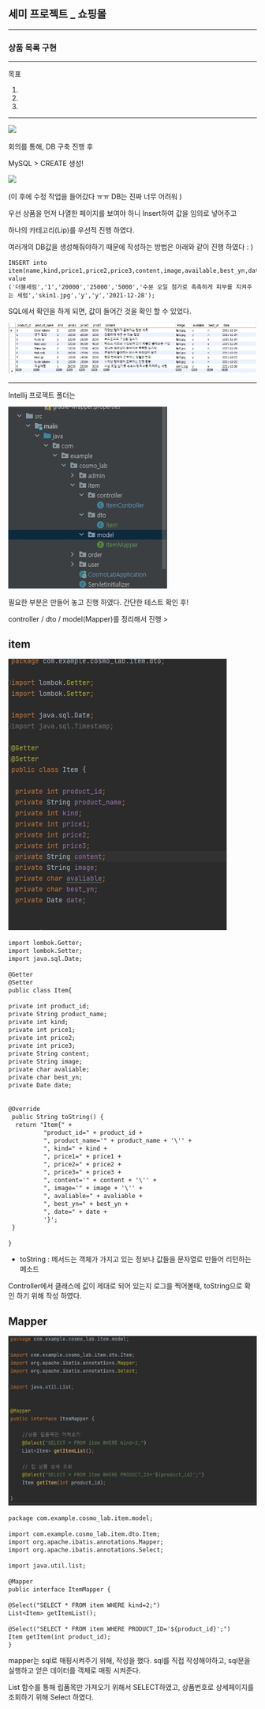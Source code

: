 ## 세미 프로젝트 _ 쇼핑몰 ##

---

### 상품 목록 구현  ###

---

목표 

1.

2.

3.

---



![](C:/Users/%EC%9D%B4%EB%AF%BF%EC%9D%8C/Desktop/%EC%83%81%ED%92%88.jpg)



회의를 통해, DB 구축 진행 후 

MySQL > CREATE 생성!

![](C:/Users/%EC%9D%B4%EB%AF%BF%EC%9D%8C/Desktop/DB.jpg)



(이 후에 수정 작업을 들어갔다 ㅠㅠ DB는 진짜 너무 어려워 ) 



우선 상품을 먼저 나열한 페이지를 보여야 하니 Insert하여 값을 임의로 넣어주고 

하나의 카테고리(Lip)를  우선적 진행 하였다. 

여러개의 DB값을 생성해줘야하기 때문에 작성하는 방법은 아래와 같이 진행 하였다 : ) 

```
INSERT into item(name,kind,price1,price2,price3,content,image,available,best_yn,date)
value
('더블세럼','1','20000','25000','5000','수분 오일 첨가로 촉촉하게 피부를 지켜주는 세럼','skin1.jpg','y','y','2021-12-28'); 
```



SQL에서 확인을 하게 되면, 값이 들어간 것을 확인 할 수 있었다. 

![](%EC%83%81%ED%92%88%EB%AA%A9%EB%A1%9D.assets/%EB%94%94%EB%B9%84.jpg)



---



Intellij 프로젝트 폴더는 

![](%EC%83%81%ED%92%88%EB%AA%A9%EB%A1%9D.assets/%ED%8F%B4%EB%8D%94.jpg)

필요한 부분은 만들어 놓고 진행 하였다. 간단한 테스트 확인 후! 

controller / dto / model(Mapper)를 정리해서 진행 > 



## item ##

![](%EC%83%81%ED%92%88%EB%AA%A9%EB%A1%9D.assets/dto.jpg)



```
import lombok.Getter;
import lombok.Setter;
import java.sql.Date;

@Getter
@Setter
public class Item{

private int product_id;
private String product_name;
private int kind;
private int price1;
private int price2;
private int price3;
private String content;
private String image;
private char avaliable;
private char best_yn;
private Date date; 


@Override
 public String toString() {
  return "Item{" +
          "product_id=" + product_id +
          ", product_name='" + product_name + '\'' +
          ", kind=" + kind +
          ", price1=" + price1 +
          ", price2=" + price2 +
          ", price3=" + price3 +
          ", content='" + content + '\'' +
          ", image='" + image + '\'' +
          ", avaliable=" + avaliable +
          ", best_yn=" + best_yn +
          ", date=" + date +
          '}';
 }

}

```



* toString :  메서드는 객체가 가지고 있는 정보나 값들을 문자열로 만들어 리턴하는 메소드

Controller에서 클래스에 값이 제대로 되어 있는지 로그를 찍어볼때,  toString으로 확인 하기 위해 작성 하였다.



## Mapper ##

![](%EC%83%81%ED%92%88%EB%AA%A9%EB%A1%9D.assets/mapper.jpg)

```
package com.example.cosmo_lab.item.model;

import com.example.cosmo_lab.item.dto.Item;
import org.apache.ibatis.annotations.Mapper;
import org.apache.ibatis.annotations.Select;

import java.util.list;

@Mapper
public interface ItemMapper {

@Select("SELECT * FROM item WHERE kind=2;")
List<Item> getItemList();

@Select("SELECT * FROM item WHERE PRODUCT_ID='${product_id}';")
Item getItem(int product_id);
}
```

mapper는 sql로 매핑시켜주기 위해, 작성을 했다. sql를 직접 작성해야하고, sql문을 실행하고 얻은 데이터를 객체로 매핑 시켜준다.

List 함수를 통해 립품목만 가져오기 위해서 SELECT하였고, 상품번호로 상세페이지를 조회하기 위해 Select 하였다. 



